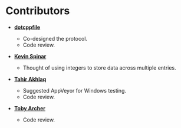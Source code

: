 # Contributors

* **[dotcppfile](https://github.com/dotcppfile)**

  * Co-designed the protocol.
  * Code review.

* **[Kevin Spinar](https://github.com/alipha)**

  * Thought of using integers to store data across multiple entries.

* **[Tahir Akhlaq](https://github.com/takhlaq)**

  * Suggested AppVeyor for Windows testing.
  * Code review.

* **[Toby Archer](https://github.com/mnzt)**

  * Code review.
